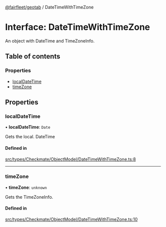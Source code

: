 [@fairfleet/geotab](../README.md) / DateTimeWithTimeZone

# Interface: DateTimeWithTimeZone

An object with DateTime and TimeZoneInfo.

## Table of contents

### Properties

- [localDateTime](DateTimeWithTimeZone.md#localdatetime)
- [timeZone](DateTimeWithTimeZone.md#timezone)

## Properties

### localDateTime

• **localDateTime**: `Date`

Gets the local. DateTime

#### Defined in

[src/types/Checkmate/ObjectModel/DateTimeWithTimeZone.ts:8](https://github.com/fairfleet/geotab/blob/d57d931/src/types/Checkmate/ObjectModel/DateTimeWithTimeZone.ts#L8)

___

### timeZone

• **timeZone**: `unknown`

Gets the TimeZoneInfo.

#### Defined in

[src/types/Checkmate/ObjectModel/DateTimeWithTimeZone.ts:10](https://github.com/fairfleet/geotab/blob/d57d931/src/types/Checkmate/ObjectModel/DateTimeWithTimeZone.ts#L10)
